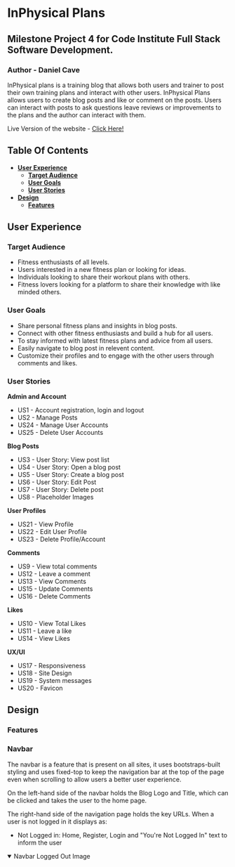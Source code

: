 # **InPhysical Plans**

## **Milestone Project 4 for Code Institute Full Stack Software Development.**
### Author - Daniel Cave

InPhysical plans is a training blog that allows both users and trainer to post their own training plans and interact with other users. InPhysical Plans allows users to create blog posts and like or comment on the posts. Users can interact with posts to ask questions leave reviews or improvements to the plans and the author can interact with them. 

Live Version of the website - <a href="https://p3-battleship-dc-6afed2473960.herokuapp.com/" target="_blank">Click Here!</a>

## Table Of Contents
* [**User Experience**](#user-experience)
    * [**Target Audience**](#target-audience)
    * [**User Goals**](#user-goals)
    * [**User Stories**](#user-stories)
* [**Design**](#design)
    * [**Features**](#features)




## **User Experience**
### **Target Audience**
- Fitness enthusiasts of all levels.
- Users interested in a new fitness plan or looking for ideas.
- Individuals looking to share their workout plans with others.
- Fitness lovers looking for a platform to share their knowledge with like minded others.

### **User Goals**
- Share personal fitness plans and insights in blog posts.
- Connect with other fitness enthusiasts and build a hub for all users.
- To stay informed with latest fitness plans and advice from all users.
- Easily navigate to blog post in relevent content.
- Customize their profiles and to engage with the other users through comments and likes.

### **User Stories**
**Admin and Account**
- US1 - Account registration, login and logout
- US2 - Manage Posts
- US24 - Manage User Accounts
- US25 - Delete User Accounts

**Blog Posts**
- US3 - User Story: View post list
- US4 - User Story: Open a blog post
- US5 - User Story: Create a blog post
- US6 - User Story: Edit Post
- US7 - User Story: Delete post
- US8 - Placeholder Images

**User Profiles**
- US21 - View Profile
- US22 - Edit User Profile
- US23 - Delete Profile/Account

**Comments**
- US9 - View total comments
- US12 - Leave a comment
- US13 - View Comments
- US15 - Update Comments
- US16 - Delete Comments

**Likes**
- US10 - View Total Likes
- US11 - Leave a like
- US14 - View Likes

**UX/UI**
- US17 - Responsiveness
- US18 - Site Design
- US19 - System messages
- US20 - Favicon

## Design
### Features

### Navbar
The navbar is a feature that is present on all sites, it uses bootstraps-built styling and uses fixed-top to keep the navigation bar at the top of the page even when scrolling to allow users a better user experience.

On the left-hand side of the navbar holds the Blog Logo and Title, which can be clicked and takes the user to the home page.

The right-hand side of the navigation page holds the key URLs. When a user is not logged in it displays as:
- Not Logged in: Home, Register, Login and "You're Not Logged In" text to inform the user
<details open>
<summary>Navbar Logged Out Image</summary>
<br>

</details>
